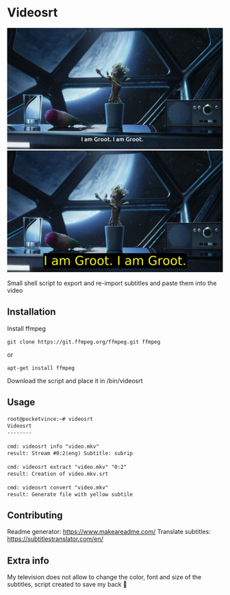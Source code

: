 # Videosrt

![Alt text](https://raw.githubusercontent.com/pocketvince/videosrt/main/19h25m11s016.png?raw=true "todo")
![Alt text](https://raw.githubusercontent.com/pocketvince/videosrt/main/19h27m33s978.png?raw=true "done")

Small shell script to export and re-import subtitles and paste them into the video

## Installation
Install ffmpeg 
```shell
git clone https://git.ffmpeg.org/ffmpeg.git ffmpeg
```
or

```shell
apt-get install ffmpeg
```
Download the script and place it in /bin/videosrt

## Usage

```shell
root@pocketvince:~# videosrt
Videosrt
--------

cmd: videosrt info "video.mkv"
result: Stream #0:2(eng) Subtitle: subrip

cmd: videosrt extract "video.mkv" "0:2"
result: Creation of video.mkv.srt

cmd: videosrt convert "video.mkv"
result: Generate file with yellow subtile
```

## Contributing

Readme generator: https://www.makeareadme.com/
Translate subtitles: https://subtitlestranslator.com/en/

## Extra info
My television does not allow to change the color, font and size of the subtitles, script created to save my back 🥴
